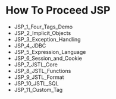 # How To Proceed JSP

  * JSP_1_Four_Tags_Demo
  * JSP_2_Implicit_Objects
  * JSP_3_Exception_Handling
  * JSP_4_JDBC
  * JSP_5_Expression_Language
  * JSP_6_Session_and_Cookie
  * JSP_7_JSTL_Core
  * JSP_8_JSTL_Functions
  * JSP_9_JSTL_Format 
  * JSP_10_JSTL_SQL 
  * JSP_11_Custom_Tag
